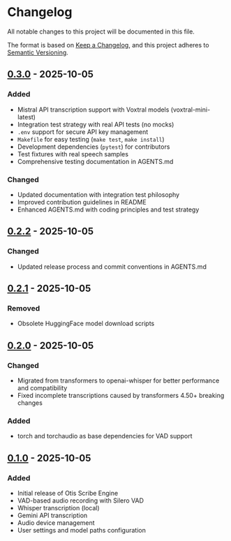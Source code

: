 # Changelog

All notable changes to this project will be documented in this file.

The format is based on [Keep a Changelog](https://keepachangelog.com/en/1.0.0/),
and this project adheres to [Semantic Versioning](https://semver.org/spec/v2.0.0.html).

## [0.3.0] - 2025-10-05

### Added
- Mistral API transcription support with Voxtral models (voxtral-mini-latest)
- Integration test strategy with real API tests (no mocks)
- `.env` support for secure API key management
- `Makefile` for easy testing (`make test`, `make install`)
- Development dependencies (`pytest`) for contributors
- Test fixtures with real speech samples
- Comprehensive testing documentation in AGENTS.md

### Changed
- Updated documentation with integration test philosophy
- Improved contribution guidelines in README
- Enhanced AGENTS.md with coding principles and test strategy

## [0.2.2] - 2025-10-05

### Changed
- Updated release process and commit conventions in AGENTS.md

## [0.2.1] - 2025-10-05

### Removed
- Obsolete HuggingFace model download scripts

## [0.2.0] - 2025-10-05

### Changed
- Migrated from transformers to openai-whisper for better performance and compatibility
- Fixed incomplete transcriptions caused by transformers 4.50+ breaking changes

### Added
- torch and torchaudio as base dependencies for VAD support

## [0.1.0] - 2025-10-05

### Added
- Initial release of Otis Scribe Engine
- VAD-based audio recording with Silero VAD
- Whisper transcription (local)
- Gemini API transcription
- Audio device management
- User settings and model paths configuration

[0.3.0]: https://github.com/guacachips/otis-scribe-engine/releases/tag/v0.3.0
[0.2.2]: https://github.com/guacachips/otis-scribe-engine/releases/tag/v0.2.2
[0.2.1]: https://github.com/guacachips/otis-scribe-engine/releases/tag/v0.2.1
[0.2.0]: https://github.com/guacachips/otis-scribe-engine/releases/tag/v0.2.0
[0.1.0]: https://github.com/guacachips/otis-scribe-engine/releases/tag/v0.1.0
